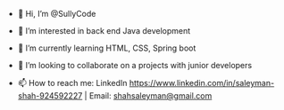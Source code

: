 - 👋 Hi, I’m @SullyCode


- 👀 I’m interested in back end Java development 
- 🌱 I’m currently learning HTML, CSS, Spring boot 
- 💞️ I’m looking to collaborate on a projects with junior developers 
- 📫 How to reach me: LinkedIn https://www.linkedin.com/in/saleyman-shah-924592227 | Email: shahsaleyman@gmail.com 

<!---
SullyCode/SullyCode is a ✨ special ✨ repository because its `README.md` (this file) appears on your GitHub profile.
You can click the Preview link to take a look at your changes.
--->
